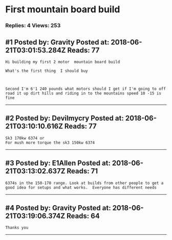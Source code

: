 # First mountain board build

### Replies: 4 Views: 253

## \#1 Posted by: Gravity Posted at: 2018-06-21T03:01:53.284Z Reads: 77

```
Hi building my first 2 motor  mountain board build 

What's the first thing  I should buy 



Second I'm 6'1 240 pounds what motors should I get if I'm going to off road it up dirt hills and riding in to the mountains speed 10 -15 is fine
```

---
## \#2 Posted by: Devilmycry Posted at: 2018-06-21T03:10:10.616Z Reads: 77

```
Sk3 170kw 6374 or 
For mush more torque the sk3 150kw 6374
```

---
## \#3 Posted by: E1Allen Posted at: 2018-06-21T03:13:02.637Z Reads: 71

```
6374s in the 150-170 range. Look at builds from other people to get a good idea for setups and what works.  Everyone has different needs
```

---
## \#4 Posted by: Gravity Posted at: 2018-06-21T03:19:06.374Z Reads: 64

```
Thanks you
```

---
